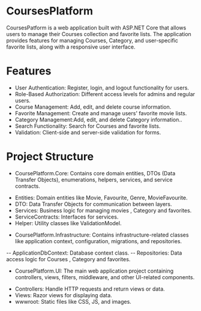 # CoursesPlatform
CoursesPatform is a web application built with ASP.NET Core that allows users to manage their Courses collection and favorite lists. The application provides features for managing Courses, Category, and user-specific favorite lists, along with a responsive user interface.

# Features
* User Authentication: Register, login, and logout functionality for users.
* Role-Based Authorization: Different access levels for admins and regular users.
* Course Management: Add, edit, and delete course information.
* Favorite Management: Create and manage users' favorite movie lists.
* Category  Management:Add, edit, and delete Category information..
* Search Functionality: Search for Courses and favorite lists.
* Validation: Client-side and server-side validation for forms.

# Project Structure
* CoursePlatform.Core: Contains core domain entities, DTOs (Data Transfer Objects), enumerations, helpers, services, and service contracts.

- Entities: Domain entities like Movie, Favourite, Genre, MovieFavourite.
- DTO: Data Transfer Objects for communication between layers.
- Services: Business logic for managing movies , Category  and favorites.
- ServiceContracts: Interfaces for services.
- Helper: Utility classes like ValidationModel.

* CoursePlatform.Infrastructure: Contains infrastructure-related classes like application context, configuration, migrations, and repositories.

-- ApplicationDbContext: Database context class.
-- Repositories: Data access logic for Courses , Category and favorites.
  
* CoursePlatform.UI: The main web application project containing controllers, views, filters, middleware, and other UI-related components.

- Controllers: Handle HTTP requests and return views or data.
- Views: Razor views for displaying data.
- wwwroot: Static files like CSS, JS, and images.
